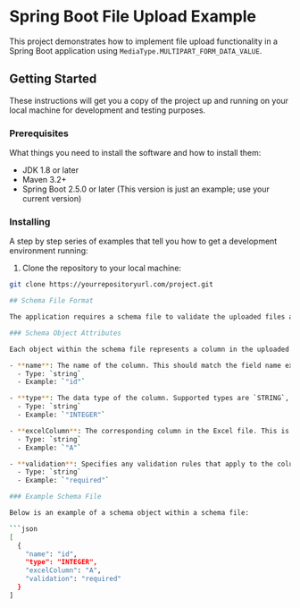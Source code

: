 # Spring Boot File Upload Example

This project demonstrates how to implement file upload functionality in a Spring Boot application using `MediaType.MULTIPART_FORM_DATA_VALUE`.

## Getting Started

These instructions will get you a copy of the project up and running on your local machine for development and testing purposes.

### Prerequisites

What things you need to install the software and how to install them:

- JDK 1.8 or later
- Maven 3.2+
- Spring Boot 2.5.0 or later (This version is just an example; use your current version)

### Installing

A step by step series of examples that tell you how to get a development environment running:

1. Clone the repository to your local machine:

```bash
git clone https://yourrepositoryurl.com/project.git

## Schema File Format

The application requires a schema file to validate the uploaded files against predefined rules. This section describes the expected format of the schema file, detailing each column in the schema.

### Schema Object Attributes

Each object within the schema file represents a column in the uploaded file, with the following attributes:

- **name**: The name of the column. This should match the field name expected in the uploaded file.
  - Type: `string`
  - Example: `"id"`

- **type**: The data type of the column. Supported types are `STRING`, `INTEGER`, `FLOAT`, `BOOLEAN`, and `DATE`.
  - Type: `string`
  - Example: `"INTEGER"`

- **excelColumn**: The corresponding column in the Excel file. This is denoted by the letter(s) representing the column in an Excel spreadsheet.
  - Type: `string`
  - Example: `"A"`

- **validation**: Specifies any validation rules that apply to the column. Common validations include `required`, which means the column must not be empty in the uploaded file.
  - Type: `string`
  - Example: `"required"`

### Example Schema File

Below is an example of a schema object within a schema file:

```json
[
  {
    "name": "id",
    "type": "INTEGER",
    "excelColumn": "A",
    "validation": "required"
  }
]
